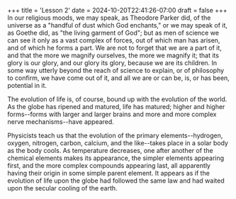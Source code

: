 +++
title = 'Lesson 2'
date = 2024-10-20T22:41:26-07:00
draft = false
+++
In our religious moods, we may speak, as Theodore Parker did, of the universe as a "handful of dust which God enchants," or we may speak of it, as Goethe did, as "the living garment of God"; but as men of science we can see it only as a vast complex of forces, out of which man has arisen, and of which he forms a part. We are not to forget that we are a part of it, and that the more we magnify ourselves, the more we magnify it; that its glory is our glory, and our glory its glory, because we are its children. In some way utterly beyond the reach of science to explain, or of philosophy to confirm, we have come out of it, and all we are or can be, is, or has been, potential in it.

The evolution of life is, of course, bound up with the evolution of the world. As the globe has ripened and matured, life has matured; higher and higher forms--forms with larger and larger brains and more and more complex nerve mechanisms--have appeared.

Physicists teach us that the evolution of the primary elements--hydrogen, oxygen, nitrogen, carbon, calcium, and the like--takes place in a solar body as the body cools. As temperature decreases, one after another of the chemical elements makes its appearance, the simpler elements appearing first, and the more complex compounds appearing last, all apparently having their origin in some simple parent element. It appears as if the evolution of life upon the globe had followed the same law and had waited upon the secular cooling of the earth.
